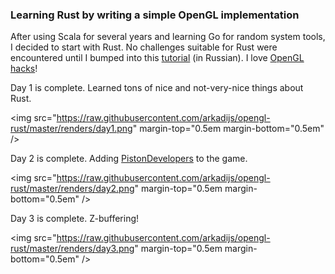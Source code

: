 ### Learning Rust by writing a simple OpenGL implementation

After using Scala for several years and learning Go for random system tools, I decided to start with Rust. No challenges suitable for Rust were encountered until I bumped into this [tutorial](http://habrahabr.ru/post/248153/) (in Russian). I love [OpenGL hacks](http://idea.hosting.lv/a/gfx/quakeshots.html)!

Day 1 is complete. Learned tons of nice and not-very-nice things about Rust.

<img src="https://raw.githubusercontent.com/arkadijs/opengl-rust/master/renders/day1.png" margin-top="0.5em margin-bottom="0.5em" />

Day 2 is complete. Adding [PistonDevelopers](https://github.com/PistonDevelopers/) to the game.

<img src="https://raw.githubusercontent.com/arkadijs/opengl-rust/master/renders/day2.png" margin-top="0.5em margin-bottom="0.5em" />

Day 3 is complete. Z-buffering!

<img src="https://raw.githubusercontent.com/arkadijs/opengl-rust/master/renders/day3.png" margin-top="0.5em margin-bottom="0.5em" />
